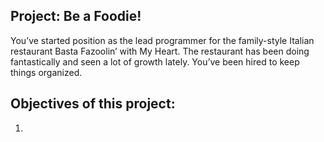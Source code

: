  ## Project: Be a Foodie!
You’ve started position as the lead programmer for the family-style Italian restaurant Basta Fazoolin’ with My Heart. 
The restaurant has been doing fantastically and seen a lot of growth lately. You’ve been hired to keep things organized.


## Objectives of this project: 
  1) 
